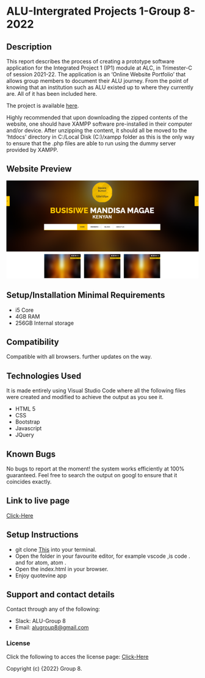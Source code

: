 # ALU-Intergrated Projects 1-Group 8-2022

## Description

This report describes the process of creating a prototype software application for the Integrated Project 1 (IP1) module at ALC, in Trimester-C of session 2021-22. The application is an ‘Online Website Portfolio’ that allows group members to document their ALU journey. From the point of knowing that an institution such as ALU existed up to where they currently are. All of it has been included here.

The project is available [here](https://dhosio.github.io/IP1-Project-2022/).

Highly recommended that upon downloading the zipped contents of the website, one should have XAMPP software pre-installed in their computer and/or device. After unzipping the content, it should all be moved to the ‘htdocs’ directory in C:/Local Disk (C:)/xampp folder as this is the only way to ensure that the .php files are able to run using the dummy server provided by XAMPP.

## Website Preview

  ![SCREENSHOT](Resources/Images/webpage_screenshot.png)

## Setup/Installation Minimal Requirements
* i5 Core
* 4GB RAM
* 256GB Internal storage 

## Compatibility

  Compatible with all browsers.
  further updates on the way. 

## Technologies Used

It is made entirely using Visual Studio Code where all the following files were created and modified to achieve the output as you see it.
* HTML 5
* CSS
* Bootstrap
* Javascript
* JQuery

## Known Bugs
No bugs to report at the moment! the system works efficiently at 100% guaranteed. Feel free to search the output on googl to ensure that it coincides exactly.

## Link to live page
[Click-Here](https://dhosio.github.io/IP1-Project-2022/)

## Setup Instructions
* git clone [This](https://dhosio.github.io/IP1-Project-2022/) into your terminal.  
* Open the folder in your favourite editor, for example vscode ,is code . and for atom, atom . 
* Open the index.html in your browser.
* Enjoy quotevine app


## Support and contact details
Contact through any of the following:
* Slack: ALU-Group 8
* Email: alugroup8@gmail.com


### License
Click the following to acces the license page: [Click-Here](https://github.com/githiomi/license/blob/master/LICENSE)

Copyright (c) {2022} Group 8.